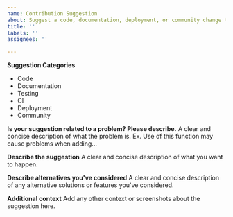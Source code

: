 ```yaml
---
name: Contribution Suggestion
about: Suggest a code, documentation, deployment, or community change to improve the project
title: ''
labels: ''
assignees: ''

---
```


**Suggestion Categories**
- Code
- Documentation
- Testing
- CI
- Deployment
- Community

**Is your suggestion related to a problem? Please describe.**
A clear and concise description of what the problem is. Ex. Use of this function may cause problems when adding...

**Describe the suggestion**
A clear and concise description of what you want to happen.

**Describe alternatives you've considered**
A clear and concise description of any alternative solutions or features you've considered.

**Additional context**
Add any other context or screenshots about the suggestion here.
